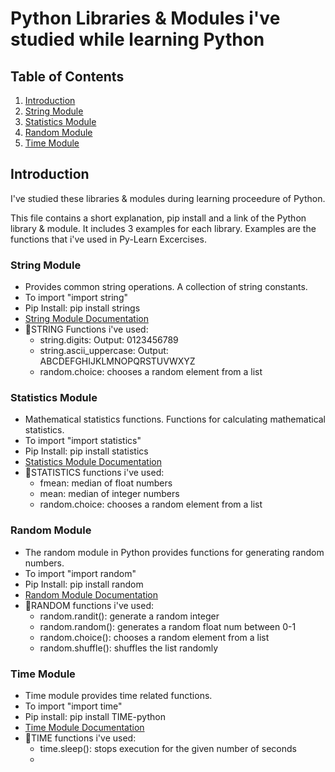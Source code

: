 # Python Libraries & Modules i've studied while learning Python

## Table of Contents
1. [Introduction](#introduction)
2. [String Module](#String)
3. [Statistics Module](#statistics)
4. [Random Module](#random)
5. [Time Module](#time-module)

## Introduction
I've studied these libraries & modules during learning proceedure of Python.

This file contains a short explanation, pip install and  a link of the Python library & module. It includes 3 examples for each library. Examples are the functions that i've used in Py-Learn Excercises.

### String Module
- Provides common string operations. A collection of string constants.
- To import "import string"
- Pip Install: pip install strings
- [String Module Documentation](https://docs.python.org/3/library/string.html)
- 🔻STRING Functions i've used:
    - string.digits: Output: 0123456789
    - string.ascii_uppercase: Output: ABCDEFGHIJKLMNOPQRSTUVWXYZ
    - random.choice: chooses a random element from a list

### Statistics Module
- Mathematical statistics functions. Functions for calculating mathematical statistics.
- To import "import statistics"
- Pip Install: pip install statistics
- [Statistics Module Documentation](https://docs.python.org/3/library/statistics.html#module-statistics)
- 🔻STATISTICS functions i've used:
    - fmean: median of float numbers
    - mean: median of integer numbers
    - random.choice: chooses a random element from a list


### Random Module
- The random module in Python provides functions for generating random numbers.
- To import "import random"
- Pip Install: pip install random
- [Random Module Documentation](https://docs.python.org/3/library/random.html)
- 🔻RANDOM functions i've used: 
    - random.randit(): generate a random integer
    - random.random(): generates a random float num between 0-1
    - random.choice(): chooses a random element from a list
    - random.shuffle(): shuffles the list randomly
    
### Time Module
- Time module provides time related functions.
- To import "import time"
- Pip install: pip install TIME-python
- [Time Module Documentation](https://docs.python.org/3/library/time.html)
- 🔻TIME functions i've used:
    - time.sleep(): stops execution for the given number of seconds
    - 

